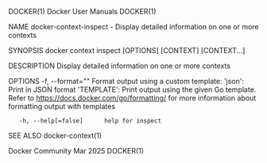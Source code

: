 DOCKER(1)							      Docker User Manuals							     DOCKER(1)

NAME
       docker-context-inspect - Display detailed information on one or more contexts

SYNOPSIS
       docker context inspect [OPTIONS] [CONTEXT] [CONTEXT...]

DESCRIPTION
       Display detailed information on one or more contexts

OPTIONS
       -f,  --format=""	      Format output using a custom template: 'json':		 Print in JSON format 'TEMPLATE':	  Print output using the given
       Go template.  Refer to https://docs.docker.com/go/formatting/ for more information about formatting output with templates

       -h, --help[=false]      help for inspect

SEE ALSO
       docker-context(1)

Docker Community							   Mar 2025								     DOCKER(1)
